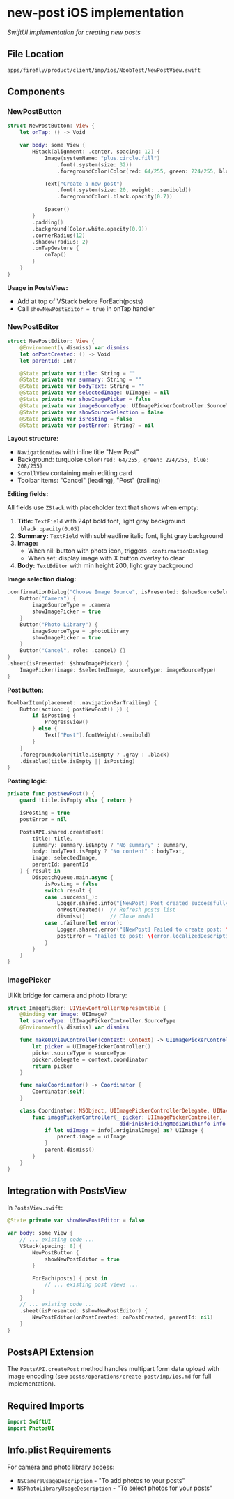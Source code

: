 # new-post iOS implementation

*SwiftUI implementation for creating new posts*

## File Location

`apps/firefly/product/client/imp/ios/NoobTest/NewPostView.swift`

## Components

### NewPostButton

```swift
struct NewPostButton: View {
    let onTap: () -> Void

    var body: some View {
        HStack(alignment: .center, spacing: 12) {
            Image(systemName: "plus.circle.fill")
                .font(.system(size: 32))
                .foregroundColor(Color(red: 64/255, green: 224/255, blue: 208/255))

            Text("Create a new post")
                .font(.system(size: 20, weight: .semibold))
                .foregroundColor(.black.opacity(0.7))

            Spacer()
        }
        .padding()
        .background(Color.white.opacity(0.9))
        .cornerRadius(12)
        .shadow(radius: 2)
        .onTapGesture {
            onTap()
        }
    }
}
```

**Usage in PostsView:**
- Add at top of VStack before ForEach(posts)
- Call `showNewPostEditor = true` in onTap handler

### NewPostEditor

```swift
struct NewPostEditor: View {
    @Environment(\.dismiss) var dismiss
    let onPostCreated: () -> Void
    let parentId: Int?

    @State private var title: String = ""
    @State private var summary: String = ""
    @State private var bodyText: String = ""
    @State private var selectedImage: UIImage? = nil
    @State private var showImagePicker = false
    @State private var imageSourceType: UIImagePickerController.SourceType = .photoLibrary
    @State private var showSourceSelection = false
    @State private var isPosting = false
    @State private var postError: String? = nil
```

**Layout structure:**
- `NavigationView` with inline title "New Post"
- Background: turquoise `Color(red: 64/255, green: 224/255, blue: 208/255)`
- `ScrollView` containing main editing card
- Toolbar items: "Cancel" (leading), "Post" (trailing)

**Editing fields:**

All fields use `ZStack` with placeholder text that shows when empty:

1. **Title:** `TextField` with 24pt bold font, light gray background `.black.opacity(0.05)`
2. **Summary:** `TextField` with subheadline italic font, light gray background
3. **Image:**
   - When nil: button with photo icon, triggers `.confirmationDialog`
   - When set: display image with X button overlay to clear
4. **Body:** `TextEditor` with min height 200, light gray background

**Image selection dialog:**
```swift
.confirmationDialog("Choose Image Source", isPresented: $showSourceSelection) {
    Button("Camera") {
        imageSourceType = .camera
        showImagePicker = true
    }
    Button("Photo Library") {
        imageSourceType = .photoLibrary
        showImagePicker = true
    }
    Button("Cancel", role: .cancel) {}
}
.sheet(isPresented: $showImagePicker) {
    ImagePicker(image: $selectedImage, sourceType: imageSourceType)
}
```

**Post button:**
```swift
ToolbarItem(placement: .navigationBarTrailing) {
    Button(action: { postNewPost() }) {
        if isPosting {
            ProgressView()
        } else {
            Text("Post").fontWeight(.semibold)
        }
    }
    .foregroundColor(title.isEmpty ? .gray : .black)
    .disabled(title.isEmpty || isPosting)
}
```

**Posting logic:**
```swift
private func postNewPost() {
    guard !title.isEmpty else { return }

    isPosting = true
    postError = nil

    PostsAPI.shared.createPost(
        title: title,
        summary: summary.isEmpty ? "No summary" : summary,
        body: bodyText.isEmpty ? "No content" : bodyText,
        image: selectedImage,
        parentId: parentId
    ) { result in
        DispatchQueue.main.async {
            isPosting = false
            switch result {
            case .success(_):
                Logger.shared.info("[NewPost] Post created successfully")
                onPostCreated()  // Refresh posts list
                dismiss()        // Close modal
            case .failure(let error):
                Logger.shared.error("[NewPost] Failed to create post: \(error.localizedDescription)")
                postError = "Failed to post: \(error.localizedDescription)"
            }
        }
    }
}
```

### ImagePicker

UIKit bridge for camera and photo library:

```swift
struct ImagePicker: UIViewControllerRepresentable {
    @Binding var image: UIImage?
    let sourceType: UIImagePickerController.SourceType
    @Environment(\.dismiss) var dismiss

    func makeUIViewController(context: Context) -> UIImagePickerController {
        let picker = UIImagePickerController()
        picker.sourceType = sourceType
        picker.delegate = context.coordinator
        return picker
    }

    func makeCoordinator() -> Coordinator {
        Coordinator(self)
    }

    class Coordinator: NSObject, UIImagePickerControllerDelegate, UINavigationControllerDelegate {
        func imagePickerController(_ picker: UIImagePickerController,
                                    didFinishPickingMediaWithInfo info: [UIImagePickerController.InfoKey : Any]) {
            if let uiImage = info[.originalImage] as? UIImage {
                parent.image = uiImage
            }
            parent.dismiss()
        }
    }
}
```

## Integration with PostsView

In `PostsView.swift`:

```swift
@State private var showNewPostEditor = false

var body: some View {
    // ... existing code ...
    VStack(spacing: 8) {
        NewPostButton {
            showNewPostEditor = true
        }

        ForEach(posts) { post in
            // ... existing post views ...
        }
    }
    // ... existing code ...
    .sheet(isPresented: $showNewPostEditor) {
        NewPostEditor(onPostCreated: onPostCreated, parentId: nil)
    }
}
```

## PostsAPI Extension

The `PostsAPI.createPost` method handles multipart form data upload with image encoding (see `posts/operations/create-post/imp/ios.md` for full implementation).

## Required Imports

```swift
import SwiftUI
import PhotosUI
```

## Info.plist Requirements

For camera and photo library access:
- `NSCameraUsageDescription` - "To add photos to your posts"
- `NSPhotoLibraryUsageDescription` - "To select photos for your posts"
